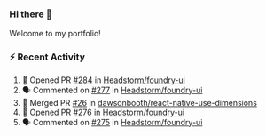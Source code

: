 ### Hi there 👋
Welcome to my portfolio!

### ⚡ Recent Activity
<!--START_SECTION:activity-->
1. 💪 Opened PR [#284](https://github.com/Headstorm/foundry-ui/pull/284) in [Headstorm/foundry-ui](https://github.com/Headstorm/foundry-ui)
2. 🗣 Commented on [#277](https://github.com/Headstorm/foundry-ui/issues/277) in [Headstorm/foundry-ui](https://github.com/Headstorm/foundry-ui)
3. 🎉 Merged PR [#26](https://github.com/dawsonbooth/react-native-use-dimensions/pull/26) in [dawsonbooth/react-native-use-dimensions](https://github.com/dawsonbooth/react-native-use-dimensions)
4. 💪 Opened PR [#276](https://github.com/Headstorm/foundry-ui/pull/276) in [Headstorm/foundry-ui](https://github.com/Headstorm/foundry-ui)
5. 🗣 Commented on [#275](https://github.com/Headstorm/foundry-ui/issues/275) in [Headstorm/foundry-ui](https://github.com/Headstorm/foundry-ui)
<!--END_SECTION:activity-->
